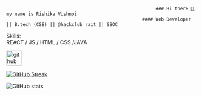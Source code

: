 


                                                           ### Hi there 👋, my name is Rishika Vishnoi
                                                      #### Web Developer || B.tech (CSE) || @hackclub rait || SSOC  
                                                      
 


Skills:  
REACT / JS / HTML / CSS /JAVA 




[<img src='https://cdn.jsdelivr.net/npm/simple-icons@3.0.1/icons/github.svg' alt='github' height='40'>](https://github.com/rishikavishnoi)  


[![GitHub Streak](https://github-readme-streak-stats.herokuapp.com?user=RishikaVishnoi&theme=dark&hide_border=true)](https://git.io/streak-stats)



![GitHub stats](https://github-readme-stats.vercel.app/api?username=rishikavishnoi&show_icons=true)  





